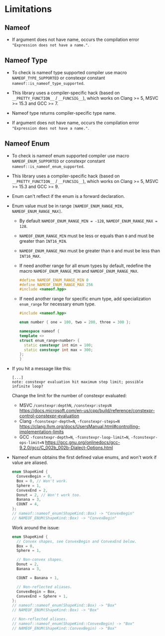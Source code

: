 # Limitations

## Nameof

* If argument does not have name, occurs the compilation error `"Expression does not have a name."`.

## Nameof Type

* To check is nameof type supported compiler use macro `NAMEOF_TYPE_SUPPORTED` or constexpr constant `nameof::is_nameof_type_supported`.

* This library uses a compiler-specific hack (based on `__PRETTY_FUNCTION__` / `__FUNCSIG__`), which works on Clang >= 5, MSVC >= 15.3 and GCC >= 7.

* Nameof type returns compiler-specific type name.

* If argument does not have name, occurs the compilation error `"Expression does not have a name."`.

## Nameof Enum

* To check is nameof enum supported compiler use macro `NAMEOF_ENUM_SUPPORTED` or constexpr constant `nameof::is_nameof_enum_supported`.

* This library uses a compiler-specific hack (based on `__PRETTY_FUNCTION__` / `__FUNCSIG__`), which works on Clang >= 5, MSVC >= 15.3 and GCC >= 9.

* Enum can't reflect if the enum is a forward declaration.

* Enum value must be in range `[NAMEOF_ENUM_RANGE_MIN, NAMEOF_ENUM_RANGE_MAX]`.

  * By default `NAMEOF_ENUM_RANGE_MIN = -128`, `NAMEOF_ENUM_RANGE_MAX = 128`.

  * `NAMEOF_ENUM_RANGE_MIN` must be less or equals than `0` and must be greater than `INT16_MIN`.

  * `NAMEOF_ENUM_RANGE_MAX` must be greater than `0` and must be less than `INT16_MAX`.

  * If need another range for all enum types by default, redefine the macro `NAMEOF_ENUM_RANGE_MIN` and `NAMEOF_ENUM_RANGE_MAX`.

    ```cpp
    #define NAMEOF_ENUM_RANGE_MIN 0
    #define NAMEOF_ENUM_RANGE_MAX 256
    #include <nameof.hpp>
    ```

  * If need another range for specific enum type, add specialization `enum_range` for necessary enum type.

    ```cpp
    #include <nameof.hpp>

    enum number { one = 100, two = 200, three = 300 };

    namespace nameof {
    template <>
    struct enum_range<number> {
      static constexpr int min = 100;
      static constexpr int max = 300;
    };
    }
    ```

* If you hit a message like this:

  ```text
  [...]
  note: constexpr evaluation hit maximum step limit; possible infinite loop?
  ```

  Change the limit for the number of constexpr evaluated:
  * MSVC `/constexpr:depthN`, `/constexpr:stepsN` <https://docs.microsoft.com/en-us/cpp/build/reference/constexpr-control-constexpr-evaluation>
  * Clang `-fconstexpr-depth=N`, `-fconstexpr-steps=N` <https://clang.llvm.org/docs/UsersManual.html#controlling-implementation-limits>
  * GCC `-fconstexpr-depth=N`, `-fconstexpr-loop-limit=N`, `-fconstexpr-ops-limit=N` <https://gcc.gnu.org/onlinedocs/gcc-9.2.0/gcc/C_002b_002b-Dialect-Options.html>

* Nameof enum obtains the first defined value enums, and won't work if value are aliased.

  ```cpp
  enum ShapeKind {
    ConvexBegin = 0,
    Box = 0, // Won't work.
    Sphere = 1,
    ConvexEnd = 2,
    Donut = 2, // Won't work too.
    Banana = 3,
    COUNT = 4,
  };
  // nameof::nameof_enum(ShapeKind::Box) -> "ConvexBegin"
  // NAMEOF_ENUM(ShapeKind::Box) -> "ConvexBegin"
  ```

  Work around the issue:

  ```cpp
  enum ShapeKind {
    // Convex shapes, see ConvexBegin and ConvexEnd below.
    Box = 0,
    Sphere = 1,

    // Non-convex shapes.
    Donut = 2,
    Banana = 3,

    COUNT = Banana + 1,

    // Non-reflected aliases.
    ConvexBegin = Box,
    ConvexEnd = Sphere + 1,
  };
  // nameof::nameof_enum(ShapeKind::Box) -> "Box"
  // NAMEOF_ENUM(ShapeKind::Box) -> "Box"

  // Non-reflected aliases.
  // nameof::nameof_enum(ShapeKind::ConvexBegin) -> "Box"
  // NAMEOF_ENUM(ShapeKind::ConvexBegin) -> "Box"
  ```
